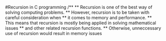 #Recursion in C programming
/**
** Recursion is one of the best way of solving computing problems.
** However, recursion is to be taken with careful consideration when
** it comes to memory and performance.
** This means that recursion is mostly being applied in solving mathematical issues
** and other related recursion functions.
** Otherwise, unneccessary use of recursion would result in memory issues
